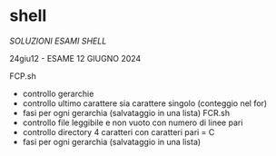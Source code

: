 # shell
*SOLUZIONI ESAMI SHELL* 

24giu12 - ESAME 12 GIUGNO 2024 

FCP.sh
- controllo gerarchie
- controllo ultimo carattere sia carattere singolo (conteggio nel for)
- fasi per ogni gerarchia (salvataggio in una lista)
FCR.sh
- controllo file leggibile e non vuoto con numero di linee pari
- controllo directory 4 caratteri con caratteri pari = C
- fasi per ogni gerarchia (salvataggio in una lista)
